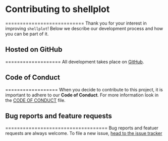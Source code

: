 # Contributing to shellplot
===========================
Thank you for your interest in improving ```shellplot```! Below we describe our
development process and how you can be part of it.

## Hosted on GitHub
===================
All development takes place on [GitHub](https://github.com).

## Code of Conduct
==================
When you decide to contribute to this project, it is important to adhere to our
**Code of Conduct**. For more information look in the [CODE OF CONDUCT] file.

## Bug reports and feature requests
===================================
Bug reports and featuer requests are always welcome. To file a new issue,
[head to the issue tracker](https://github.com/HyperEntangledQubit/shellplot/issues/new)

[CODE OF CONDUCT]: https://github.com/HyperEntangledQubit/shellplot/blob/master/CODE_OF_CONDUCT.md
